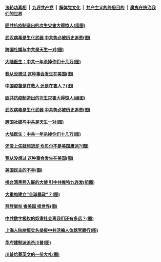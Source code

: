 ####  [法轮功真相](../../../../basic/blob/master/README.md?t=01181101) &nbsp;|&nbsp; [九评共产党](../../../../9ping.md/blob/master/README.md?t=01181101) &nbsp;|&nbsp; [解体党文化](../../../../jtdwh.md/blob/master/README.md?t=01181101)  &nbsp;|&nbsp; [共产主义的终极目的](../../../../gczydzjmd.md/blob/master/README.md?t=01181101) &nbsp;|&nbsp; [魔鬼在统治我们的世界](../../../../mgztzwmdsj.md/blob/master/README.md?t=01181101) 

#### [匪共抗疫制造出的次生灾害大得惊人(组图)](../pages/p4/959462.md?t=01181101) 

#### [武汉病毒是生化武器 中共势必被历史追责(图)](../pages/p4/959455.md?t=01181101) 

#### [跨国社媒与中共是天生一对(图)](../pages/p4/959449.md?t=01181101) 

#### [大陆医生：中共一年杀掉你们十几万(图)](../pages/p4/959446.md?t=01181101) 

#### [我从没想过 这种事会发生在美国(图)](../pages/p4/959442.md?t=01181101) 


#### [中国疫苗是在救人 还是在害人？(图)](../pages/p4/959473.md?t=01181101) 

#### [匪共抗疫制造出的次生灾害大得惊人(组图)](../pages/p4/959462.md?t=01181101) 

#### [武汉病毒是生化武器 中共势必被历史追责(图)](../pages/p4/959455.md?t=01181101) 

#### [跨国社媒与中共是天生一对(图)](../pages/p4/959449.md?t=01181101) 

#### [大陆医生：中共一年杀掉你们十几万(图)](../pages/p4/959446.md?t=01181101) 

#### [还没上任就想退却 坎贝尔不是美国鹰派?(图)](../pages/p4/959445.md?t=01181101) 

#### [我从没想过 这种事会发生在美国(图)](../pages/p4/959442.md?t=01181101) 






#### [美国民主的不幸(图)](../pages/p4/959336.md?t=01181101) 

#### [携台湾黑熊入联的大使 引中共推特九连发(组图)](../pages/p4/959372.md?t=01181101) 

#### [大重构建立“全球暴政”？(图)](../pages/p4/959328.md?t=01181101) 

#### [拜登掌权 害美国 损世界(图)](../pages/p4/959322.md?t=01181101) 

#### [中共数字极权的奴隶社会离我们还有多远？(图)](../pages/p4/959378.md?t=01181101) 

#### [上海人陆树恒实名举报中共活摘人体器官罪行(图)](../pages/p4/959348.md?t=01181101) 

#### [华府建制派追杀川普(图)](../pages/p4/959277.md?t=01181101) 

#### [川普给蔡英文的一份大礼(图)](../pages/p4/959279.md?t=01181101) 


